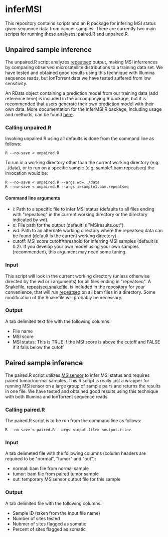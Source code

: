 # inferMSI

This repository contains scripts and an R package for infering MSI status given sequence data from cancer samples. There are currently two main scripts for running these analyses: paired.R and unpaired.R.

## Unpaired sample inference
The unpaired.R script analyzes [repeatseq](https://github.com/adaptivegenome/repeatseq) output, making MSI inferrences by comparing observed microsatellite distributions to a training data set. We have tested and obtained good results using this technique with Illumina sequence reads, but IonTorrent data we have tested suffered from low sensitivity.

An RData object containing a prediction model from our training data (add reference here) is included in the accompanying R package, but it is recommended that users generate their own prediction model with their own data. More documentation for the inferMSI R package, including usage and methods, can be found [here](https://github.com/BCGC/inferMSI/blob/master/inferMSI/README.md).

### Calling unpaired.R
Invoking unpaired.R using all defaults is done from the command line as follows:

```
R --no-save < unpaired.R
```

To run in a working directory other than the current working directory (e.g. ../data), or to run on a specific sample (e.g. sample1.bam.repeatseq) the invocation would be:

```
R --no-save < unpaired.R --args wd=../data
R --no-save < unpaired.R --args i=sample1.bam.repeatseq
```

#### Command line arguments
- i: Path to a specific file to infer MSI status (defaults to all files ending with "repeatseq" in the current working directory or the directory indicated by wd).
- o: File path for the output (default is "MSIresults.out").
- wd: Path to an alternate working directory where the repeatseq data can be found (default is the current working directory).
- cutoff: MSI score cutoff/threshold for inferring MSI samples (default is 0.2). If you develop your own model using your own samples (recommended), this argument may need some tuning.

### Input
This script will look in the current working directory (unless otherwise directed by the wd or i arguments) for all files ending in "repeatseq". A Snakefile, [repeatseq.snakefile](https://github.com/BCGC/inferMSI/blob/master/Scripts/repeatseq.snakefile), is included in the repository for your convenience, that will run [repeatseq](https://github.com/adaptivegenome/repeatseq) on all bam files in a directory. Some modification of the Snakefile will probably be necessary.

### Output
A tab delimited text file with the following columns:
- File name
- MSI score
- MSI status: This is TRUE if the MSI score is above the cutoff and FALSE if it falls below the cutoff

## Paired sample inference
The paired.R script utilizes [MSIsensor](https://github.com/ding-lab/msisensor) to infer MSI status and requires paired tumor/normal samples. This R script is really just a wrapper for running MSIsensor on a large group of sample pairs and returns the results in one file. We have tested and obtained good results using this technique with both Illumina and IonTorrent sequence reads.

### Calling paired.R
The paired.R script is to be run from the command line as follows:

```
R --no-save < paired.R --args <input.file> <output.file>
```

### Input
A tab delimeted file with the following columns (column headers are required to be "normal", "tumor" and "out"):
- normal: bam file from normal sample
- tumor: bam file from paired tumor sample
- out: temporary MSIsensor output file for this sample

### Output
A tab delimited file with the following columns:
- Sample ID (taken from the input file name)
- Number of sites tested
- Nubmer of sites flagged as somatic
- Percent of sites flagged as somatic
